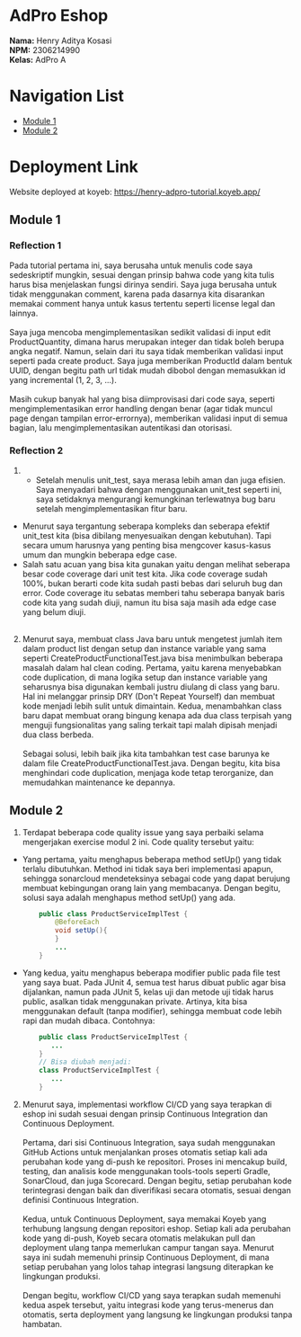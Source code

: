 # AdPro Eshop
**Nama:**   Henry Aditya Kosasi<br>
**NPM:**    2306214990<br>
**Kelas:**  AdPro A<br>
# Navigation List
- [Module 1](#module-1)
- [Module 2](#module-2)
# Deployment Link
Website deployed at koyeb: https://henry-adpro-tutorial.koyeb.app/

## Module 1
### Reflection 1
Pada tutorial pertama ini, saya berusaha untuk menulis code saya sedeskriptif mungkin, sesuai dengan prinsip bahwa code yang kita tulis harus bisa menjelaskan fungsi dirinya sendiri. Saya juga berusaha untuk tidak menggunakan comment, karena pada dasarnya kita disarankan memakai comment hanya untuk kasus tertentu seperti license legal dan lainnya.
<br><br>
Saya juga mencoba mengimplementasikan sedikit validasi di input edit ProductQuantity, dimana harus merupakan integer dan tidak boleh berupa angka negatif. Namun, selain dari itu saya tidak memberikan validasi input seperti pada create product.
Saya juga memberikan ProductId dalam bentuk UUID, dengan begitu path url tidak mudah dibobol dengan memasukkan id yang incremental (1, 2, 3, ...).
<br><br>
Masih cukup banyak hal yang bisa diimprovisasi dari code saya, seperti mengimplementasikan error handling dengan benar (agar tidak muncul page dengan tampilan error-errornya), memberikan validasi input di semua bagian, lalu mengimplementasikan autentikasi dan otorisasi.

### Reflection 2
1. - Setelah menulis unit_test, saya merasa lebih aman dan juga efisien. Saya menyadari bahwa dengan menggunakan unit_test seperti ini, saya setidaknya mengurangi kemungkinan terlewatnya bug baru setelah mengimplementasikan fitur baru.
- Menurut saya tergantung seberapa kompleks dan seberapa efektif unit_test kita (bisa dibilang menyesuaikan dengan kebutuhan). Tapi secara umum harusnya yang penting bisa mengcover kasus-kasus umum dan mungkin beberapa edge case.
- Salah satu acuan yang bisa kita gunakan yaitu dengan melihat seberapa besar code coverage dari unit test kita. Jika code coverage sudah 100%, bukan berarti code kita sudah pasti bebas dari seluruh bug dan error. Code coverage itu sebatas memberi tahu seberapa banyak baris code kita yang sudah diuji, namun itu bisa saja masih ada edge case yang belum diuji.
  <br><br>
2. Menurut saya, membuat class Java baru untuk mengetest jumlah item dalam product list dengan setup dan instance variable yang sama seperti CreateProductFunctionalTest.java bisa menimbulkan beberapa masalah dalam hal clean coding. Pertama, yaitu karena menyebabkan code duplication, di mana logika setup dan instance variable yang seharusnya bisa digunakan kembali justru diulang di class yang baru. Hal ini melanggar prinsip DRY (Don't Repeat Yourself) dan membuat kode menjadi lebih sulit untuk dimaintain. Kedua, menambahkan class baru dapat membuat orang bingung kenapa ada dua class terpisah yang menguji fungsionalitas yang saling terkait tapi malah dipisah menjadi dua class berbeda.
   <br><br>
   Sebagai solusi, lebih baik jika kita tambahkan test case barunya ke dalam file CreateProductFunctionalTest.java. Dengan begitu, kita bisa menghindari code duplication, menjaga kode tetap terorganize, dan memudahkan maintenance ke depannya.


## Module 2
1. Terdapat beberapa code quality issue yang saya perbaiki selama mengerjakan exercise modul 2 ini. Code quality tersebut yaitu:
- Yang pertama, yaitu menghapus beberapa method setUp() yang tidak terlalu dibutuhkan. Method ini tidak saya beri implementasi apapun, sehingga sonarcloud mendeteksinya sebagai code yang dapat berujung membuat kebingungan orang lain yang membacanya. Dengan begitu, solusi saya adalah menghapus method setUp() yang ada.
    ```java
        public class ProductServiceImplTest {
            @BeforeEach
            void setUp(){
            }
            ...
        }
    ```
- Yang kedua, yaitu menghapus beberapa modifier public pada file test yang saya buat. Pada JUnit 4, semua test harus dibuat public agar bisa dijalankan, namun pada JUnit 5, kelas uji dan metode uji tidak harus public, asalkan tidak menggunakan private. Artinya, kita bisa menggunakan default (tanpa modifier), sehingga membuat code lebih rapi dan mudah dibaca. Contohnya:
    ```java
        public class ProductServiceImplTest {
           ... 
        }
        // Bisa diubah menjadi:
        class ProductServiceImplTest {
           ... 
        }
    ```
  
2. Menurut saya, implementasi workflow CI/CD yang saya terapkan di eshop ini sudah sesuai dengan prinsip Continuous Integration dan Continuous Deployment.
    <br><br>
    Pertama, dari sisi Continuous Integration, saya sudah menggunakan GitHub Actions untuk menjalankan proses otomatis setiap kali ada perubahan kode yang di-push ke repositori. Proses ini mencakup build, testing, dan analisis kode menggunakan tools-tools seperti Gradle, SonarCloud, dan juga Scorecard. Dengan begitu, setiap perubahan kode terintegrasi dengan baik dan diverifikasi secara otomatis, sesuai dengan definisi Continuous Integration.
    <br><br>
    Kedua, untuk Continuous Deployment, saya memakai Koyeb yang terhubung langsung dengan repositori eshop. Setiap kali ada perubahan kode yang di-push, Koyeb secara otomatis melakukan pull dan deployment ulang tanpa memerlukan campur tangan saya. Menurut saya ini sudah memenuhi prinsip Continuous Deployment, di mana setiap perubahan yang lolos tahap integrasi langsung diterapkan ke lingkungan produksi.
    <br><br>
    Dengan begitu, workflow CI/CD yang saya terapkan sudah memenuhi kedua aspek tersebut, yaitu integrasi kode yang terus-menerus dan otomatis, serta deployment yang langsung ke lingkungan produksi tanpa hambatan.